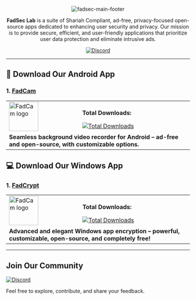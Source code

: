 <div align="center">


![fadsec-main-footer](https://github.com/user-attachments/assets/595223bc-7b66-4cc1-a673-3d9fc55869d1)

**FadSec Lab** is a suite of Shariah Compliant, ad-free, privacy-focused open-source apps dedicated to enhancing user security and privacy. Our mission is to provide secure, efficient, and user-friendly applications that prioritize user data protection and eliminate intrusive ads. 

[![Discord](https://img.shields.io/discord/1263384048194027520?label=Join%20Us%20on%20Discord&logo=discord)](https://discord.gg/kvAZvdkuuN )

<!-- <img alt="Discord" src="https://img.shields.io/discord/1263384048194027520?style=social&logo=discord&label=Join%20chat&color=red"> -->
</div>

---

## 📱 Download Our Android App

### 1. [FadCam](https://github.com/anonfaded/FadCam/) 

<table>
  <tr>
    <td style="text-align: left;">
      <a href="https://github.com/anonfaded/FadCam/" target="_blank">
        <img src="https://github.com/anonfaded/FadCam/assets/124708903/d6f99201-65c7-4c93-bf13-d4a0d65172ac" style="width: 80px; height: auto;" alt="FadCam logo">
      </a>
    </td>
    <td>
      <p><b>Total Downloads:</b></p>
      <a href="https://github.com/anonfaded/FadCam/releases/">
        <img src="https://img.shields.io/github/downloads/anonfaded/FadCam/total?label=Downloads%20Count&logo=github" alt="Total Downloads">
      </a>
    </td>
  </tr>
  <tr>
    <td colspan="2">
      <strong>Seamless background video recorder for Android – ad-free and open-source, with customizable options.</strong>
    </td>
  </tr>
</table>

## 💻 Download Our Windows App

### 1. [FadCrypt](https://github.com/anonfaded/FadCrypt/) 

<table>
  <tr>
    <td style="text-align: left;">
      <a href="https://github.com/anonfaded/FadCam/" target="_blank">
        <img src="https://github.com/user-attachments/assets/4816a7c8-9e71-4057-919e-5d2ffe08a950" style="width: 80px; height: auto;" alt="FadCam logo">
      </a>
    </td>
    <td>
      <p><b>Total Downloads:</b></p>
      <a href="https://github.com/anonfaded/FadCam/releases/">
        <img src="https://img.shields.io/github/downloads/anonfaded/FadCrypt/total?label=Downloads%20Count&logo=github" alt="Total Downloads">
      </a>
    </td>
  </tr>
  <tr>
    <td colspan="2">
      <strong>Advanced and elegant Windows app encryption – powerful, customizable, open-source, and completely free!</strong>
    </td>
  </tr>
</table>




---

## Join Our Community

[![Discord](https://img.shields.io/discord/1263384048194027520?label=Join%20Us%20on%20Discord&logo=discord)](https://discord.gg/kvAZvdkuuN )

Feel free to explore, contribute, and share your feedback.

